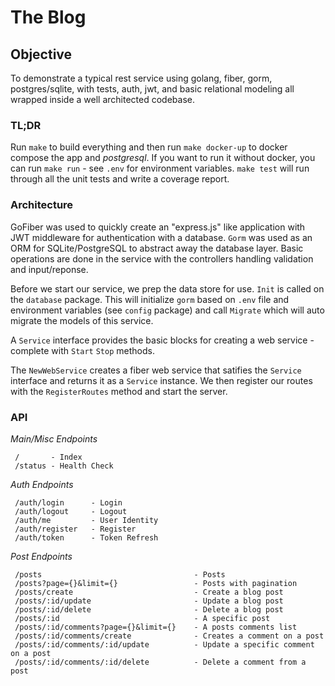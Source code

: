 # The Blog #

## Objective ##
To demonstrate a typical rest service using golang, fiber, gorm, postgres/sqlite, with tests, auth, jwt, and basic relational modeling all wrapped
inside a well architected codebase.

### TL;DR ###
Run `make` to build everything and then run `make docker-up` to docker compose the app and *postgresql*. If you want to run it without docker, you can
run `make run` - see `.env` for environment variables. `make test` will run through all the unit tests and write a coverage report.

### Architecture ###
GoFiber was used to quickly create an "express.js" like application with JWT middleware for authentication with a database. `Gorm` was used as an ORM for SQLite/PostgreSQL to abstract away the database layer. Basic operations are done in the service with the controllers handling validation and input/reponse.

Before we start our service, we prep the data store for use. `Init` is called on the `database` package. This will initialize `gorm` based on `.env` file and environment variables (see `config` package) and call `Migrate` which will auto migrate the models of this service.

A `Service` interface provides the basic blocks for creating a web service - complete with `Start` `Stop` methods.

The `NewWebService` creates a fiber web service that satifies the `Service` interface and returns it as a `Service` instance.
We then register our routes with the `RegisterRoutes` method and start the server.


### API ###
*Main/Misc Endpoints*
```
 /       - Index
 /status - Health Check
```

*Auth Endpoints*
```
 /auth/login      - Login
 /auth/logout     - Logout
 /auth/me         - User Identity
 /auth/register   - Register
 /auth/token      - Token Refresh
```

*Post Endpoints*
```
 /posts                                  - Posts
 /posts?page={}&limit={}                 - Posts with pagination
 /posts/create                           - Create a blog post
 /posts/:id/update                       - Update a blog post
 /posts/:id/delete                       - Delete a blog post
 /posts/:id                              - A specific post
 /posts/:id/comments?page={}&limit={}    - A posts comments list
 /posts/:id/comments/create              - Creates a comment on a post
 /posts/:id/comments/:id/update          - Update a specific comment on a post
 /posts/:id/comments/:id/delete          - Delete a comment from a post
 ```